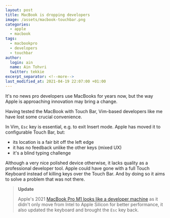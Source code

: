 ```yaml
---
layout: post
title: MacBook is dropping developers
image: /assets/macbook-touchbar.png
categories:
  - apple
  - macbook
tags:
  - macbookpro
  - developers
  - touchbar
author:
  login: ain
  name: Ain Tohvri
  twitter: tekkie
excerpt_separator: <!--more-->
last_modified_at: 2021-04-19 22:07:00 +01:00
---
```

It's no news pro developers use MacBooks for years now, but the way Apple is approaching innovation may bring a change.<!--more-->

Having tested the MacBook with Touch Bar, Vim-based developers like me have lost some crucial convenience.

In Vim, `Esc` key is essential, e.g. to exit Insert mode. Apple has moved it to configurable Touch Bar, but:

- its location is a fair bit off the left edge
- it has no feedback unlike the other keys (mixed UX)
- it's a blind typing challenge

Although a very nice polished device otherwise, it lacks quality as a professional developer tool. Apple could have gone with a full Touch Keyboard instead of killing keys over the Touch Bar. And by doing so it aims to solve a problem that was not there.

> __Update__
>
> Apple's 2021 [MacBook Pro M1 looks like a developer machine](/apple/macbook/macbook-pro-m1-looks-like-developer-machine) as it didn't only move from Intel to Apple Silicon for better performance, it also updated the keyboard and brought the `Esc` key back.
